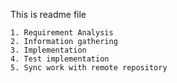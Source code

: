 This is readme file

    1. Requirement Analysis
    2. Information gathering
    3. Implementation
    4. Test implementation
    5. Sync work with remote repository